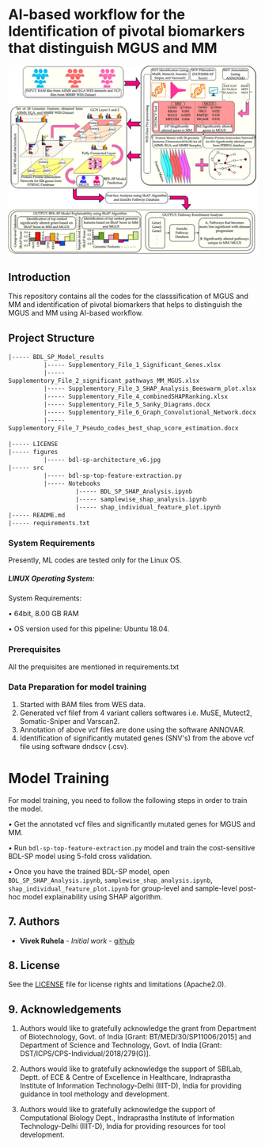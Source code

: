 # AI-based workflow for the Identification of pivotal biomarkers that distinguish MGUS and MM

![Inforgraphic Abstract of BDL-SP](figures/bdl-sp-architecture_v6.jpg)

## Introduction

This repository contains all the codes for the classsification of MGUS and MM and identification of pivotal biomarkers that helps to distinguish the MGUS and MM using AI-based workflow.

## Project Structure
```
|----- BDL_SP_Model_results
          |----- Supplementory_File_1_Significant_Genes.xlsx
          |----- Supplementory_File_2_significant_pathways_MM_MGUS.xlsx
          |----- Supplementory_File_3_SHAP_Analysis_Beeswarm_plot.xlsx
          |----- Supplementory_File_4_combinedSHAPRanking.xlsx
          |----- Supplementory_File_5_Sanky_Diagrams.docx
          |----- Supplementory_File_6_Graph_Convolutional_Network.docx
          |----- Supplementory_File_7_Pseudo_codes_best_shap_score_estimation.docx

|----- LICENSE
|----- figures
          |----- bdl-sp-architecture_v6.jpg
|----- src
          |----- bdl-sp-top-feature-extraction.py
          |----- Notebooks
                   |----- BDL_SP_SHAP_Analysis.ipynb
                   |----- samplewise_shap_analysis.ipynb
                   |----- shap_individual_feature_plot.ipynb
|----- README.md
|----- requirements.txt

```

### System Requirements

Presently, ML codes are tested only for the Linux OS.
##### LINUX Operating System:

System Requirements:

• 64bit, 8.00 GB RAM

• OS version used for this pipeline: Ubuntu 18.04.

### Prerequisites

All the prequisites are mentioned in requirements.txt

### Data Preparation for model training
1. Started with  BAM files from WES data.
2. Generated vcf filef from 4 variant callers softwares i.e. MuSE, Mutect2, Somatic-Sniper and Varscan2.
3. Annotation of above vcf files are done using the software ANNOVAR.
4. Identification of significantly mutated genes (SNV's) from the above vcf file using software dndscv (.csv).

# Model Training

For model training, you need to follow the following steps in order to train the model.

• Get the annotated vcf files and significantly mutated genes for MGUS and MM.

• Run `bdl-sp-top-feature-extraction.py` model and train the cost-sensitive BDL-SP model using 5-fold cross validation.

• Once you have the trained BDL-SP model, open `BDL_SP_SHAP_Analysis.ipynb`, `samplewise_shap_analysis.ipynb`, `shap_individual_feature_plot.ipynb` for group-level and sample-level post-hoc model explainability using SHAP algorithm.


## 7. Authors

* **Vivek Ruhela** - *Initial work* - [github](https://github.com/vivekruhela)


## 8. License

See the [LICENSE](LICENSE) file for license rights and limitations (Apache2.0).

## 9. Acknowledgements

1. Authors would like to gratefully acknowledge the grant from Department of Biotechnology, Govt. of India [Grant: BT/MED/30/SP11006/2015] and Department of Science and Technology, Govt. of India [Grant: DST/ICPS/CPS-Individual/2018/279(G)].

2. Authors would like to gratefully acknowledge the support of SBILab, Deptt. of ECE & Centre of Excellence in Healthcare, Indraprastha Institute of Information Technology-Delhi (IIIT-D), India for providing guidance in tool methology and development.

3. Authors would like to gratefully acknowledge the support of Computational Biology Dept., Indraprastha Institute of Information Technology-Delhi (IIIT-D), India for providing resources for tool development.
